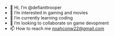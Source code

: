 - 👋 Hi, I’m @defianttrooper
- 👀 I’m interested in gaming and movies
- 🌱 I’m currently learning coding
- 💞️ I’m looking to collaborate on game devopment
- 📫 How to reach me noahconw22@gmail.com

<!---
defianttrooper/defianttrooper is a ✨ special ✨ repository because its `README.md` (this file) appears on your GitHub profile.
You can click the Preview link to take a look at your changes.
--->
